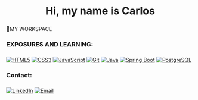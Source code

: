 <h1 align="center">Hi, my name is Carlos</h1>
<h3 align="center"></h3>

💬MY WORKSPACE




<h3 align="left">EXPOSURES AND LEARNING:</h3>
<h3 align="center"></h3>


[![HTML5](https://img.shields.io/badge/HTML5-E34F26?style=flat&logo=html5&logoColor=white)](https://www.w3.org/html/)
[![CSS3](https://img.shields.io/badge/CSS3-1572B6?style=flat&logo=css3&logoColor=white)](https://www.w3schools.com/css/)
[![JavaScript](https://img.shields.io/badge/JavaScript-F7DF1E?style=flat&logo=javascript&logoColor=black)](https://developer.mozilla.org/en-US/docs/Web/JavaScript)
[![Git](https://img.shields.io/badge/Git-F05032?style=flat&logo=git&logoColor=white)](https://git-scm.com/)
[![Java](https://img.shields.io/badge/Java-007396?style=flat&logo=java&logoColor=white)](https://www.java.com)
[![Spring Boot](https://img.shields.io/badge/Spring_Boot-6DB33F?style=flat&logo=springboot&logoColor=white)](https://spring.io/projects/spring-boot)
[![PostgreSQL](https://img.shields.io/badge/PostgreSQL-4169E1?style=flat&logo=postgresql&logoColor=white)](https://www.mysql.com/)


<h3 align="left">Contact:</h3>
<h3 align="center"></h3>



[![LinkedIn](https://img.shields.io/badge/LinkedIn-0077B5?style=flat-square&logo=linkedin&logoColor=white)](https://www.linkedin.com/in/carlos-moya-a0145bba/)
[![Email](https://img.shields.io/badge/Hotmail-D44638?style=flat-square&logo=microsoftoutlook&logoColor=white)](mailto:solrak_27@hotmail.com)

</p>
